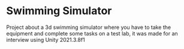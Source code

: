 # Swimming Simulator

Project about a 3d swimming simulator where you have to take the equipment and complete some tasks on a test lab, it was made for an interview using Unity 2021.3.8f1
